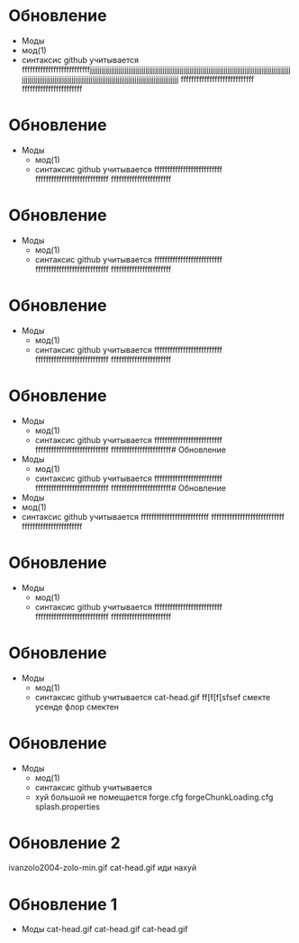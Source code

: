 # Обновление 
- Моды 
- мод(1) 
- синтаксис github учитывается
ffffffffffffffffffffffffffjjjjjjjjjjjjjjjjjjjjjjjjjjjjjjjjjjjjjjjjjjjjjjjjjjjjjjjjjjjjjjjjjjjjjjjjjjjjjjjjjjjjjjjjjjjjjjjjjjjjjjjjjjjjjjjjjjjjjjjjjjjjjjjjjjjjjjjjjjjjjjjjjjjjjjjjjjjjjjjjjjjjjjjjjjjjjjjjjjjjjjjjjjj
ffffffffffffffffffffffffffff
fffffffffffffffffffffff
# Обновление 
- Моды 
  - мод(1) 
  - синтаксис github учитывается
ffffffffffffffffffffffffff
ffffffffffffffffffffffffffff
fffffffffffffffffffffff
# Обновление 
- Моды 
  - мод(1) 
  - синтаксис github учитывается
ffffffffffffffffffffffffff
ffffffffffffffffffffffffffff
fffffffffffffffffffffff
# Обновление 
- Моды 
  - мод(1) 
  - синтаксис github учитывается
ffffffffffffffffffffffffff
ffffffffffffffffffffffffffff
fffffffffffffffffffffff
# Обновление 
- Моды 
  - мод(1) 
  - синтаксис github учитывается
ffffffffffffffffffffffffff
ffffffffffffffffffffffffffff
fffffffffffffffffffffff# Обновление 
- Моды 
  - мод(1) 
  - синтаксис github учитывается
ffffffffffffffffffffffffff
ffffffffffffffffffffffffffff
fffffffffffffffffffffff# Обновление 
- Моды 
- мод(1) 
- синтаксис github учитывается
ffffffffffffffffffffffffff
ffffffffffffffffffffffffffff
fffffffffffffffffffffff
# Обновление 
- Моды 
  - мод(1) 
  - синтаксис github учитывается
ffffffffffffffffffffffffff
ffffffffffffffffffffffffffff
fffffffffffffffffffffff
# Обновление 
- Моды 
  - мод(1) 
  - синтаксис github учитывается
cat-head.gif
ff[f[f[sfsef
смекте усенде флор смектен
# Обновление 
- Моды 
  - мод(1) 
  - синтаксис github учитывается
  - хуй большой не помещается
forge.cfg
forgeChunkLoading.cfg
splash.properties

# Обновление 2
ivanzolo2004-zolo-min.gif
cat-head.gif
иди нахуй

# Обновление 1
- Моды 
cat-head.gif
cat-head.gif
cat-head.gif
